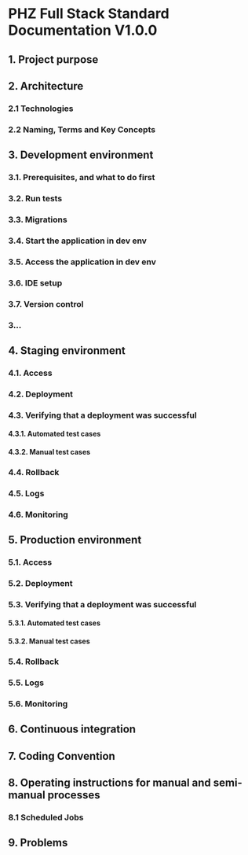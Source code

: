 # PHZ Full Stack Standard Documentation V1.0.0

## 1. Project purpose

## 2. Architecture

### 2.1 Technologies

### 2.2 Naming, Terms and Key Concepts

## 3. Development environment

### 3.1. Prerequisites, and what to do first

### 3.2. Run tests

### 3.3. Migrations

### 3.4. Start the application in dev env

### 3.5. Access the application in dev env

### 3.6. IDE setup

### 3.7. Version control

### 3...

## 4. Staging environment

### 4.1. Access

### 4.2. Deployment

### 4.3. Verifying that a deployment was successful

#### 4.3.1. Automated test cases

#### 4.3.2. Manual test cases

### 4.4. Rollback

### 4.5. Logs

### 4.6. Monitoring

## 5. Production environment

### 5.1. Access

### 5.2. Deployment

### 5.3. Verifying that a deployment was successful

#### 5.3.1. Automated test cases

#### 5.3.2. Manual test cases

### 5.4. Rollback

### 5.5. Logs

### 5.6. Monitoring

## 6. Continuous integration

## 7. Coding Convention

## 8. Operating instructions for manual and semi-manual processes

### 8.1 Scheduled Jobs

## 9. Problems
